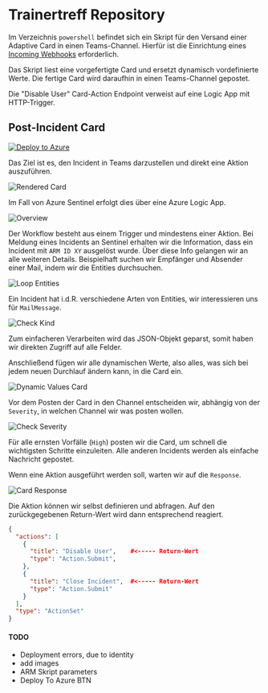 # Trainertreff Repository

Im Verzeichnis `powershell` befindet sich ein Skript für den Versand einer Adaptive Card in einen Teams-Channel. Hierfür ist die Einrichtung eines [Incoming Webhooks](https://shorturl.at/nxYZ8) erforderlich.

Das Skript liest eine vorgefertigte Card und ersetzt dynamisch vordefinierte Werte. Die fertige Card wird daraufhin in einen Teams-Channel gepostet.

Die "Disable User" Card-Action Endpoint verweist auf eine Logic App mit HTTP-Trigger.

## Post-Incident Card 

[![Deploy to Azure](https://aka.ms/deploytoazurebutton)](https://portal.azure.com/#create/Microsoft.Template/uri/https%3a%2f%2fraw.githubusercontent.com%2fStyx665%2fMCTMeeting%2fmain%2fLogic%2520Apps%2fSentinelPostCard.json%3ftoken%3dGHSAT0AAAAAACMEW5SCZ76SD5JJ54HLIKUIZMOWXFQ)

Das Ziel ist es, den Incident in Teams darzustellen und direkt eine Aktion auszuführen.

![Rendered Card](imgs/Card.png)

Im Fall von Azure Sentinel erfolgt dies über eine Azure Logic App.

![Overview](imgs/Overview.png)

Der Workflow besteht aus einem Trigger und mindestens einer Aktion. Bei Meldung eines Incidents an Sentinel erhalten wir die Information, dass ein Incident mit ```ARM ID XY``` ausgelöst wurde. Über diese Info gelangen wir an alle weiteren Details. Beispielhaft suchen wir Empfänger und Absender einer Mail, indem wir die Entities durchsuchen.

![Loop Entities](imgs/loopEntities.png)

Ein Incident hat i.d.R. verschiedene Arten von Entities, wir interessieren uns für ```MailMessage```.

![Check Kind](imgs/checkKind.png)

Zum einfacheren Verarbeiten wird das JSON-Objekt geparst, somit haben wir direkten Zugriff auf alle Felder.

Anschließend fügen wir alle dynamischen Werte, also alles, was sich bei jedem neuen Durchlauf ändern kann, in die Card ein.

![Dynamic Values Card](imgs/CardDynValues.png)

Vor dem Posten der Card in den Channel entscheiden wir, abhängig von der ```Severity```, in welchen Channel wir was posten wollen.

![Check Severity](imgs/checkSeverity.png)

Für alle ernsten Vorfälle (```High```) posten wir die Card, um schnell die wichtigsten Schritte einzuleiten. Alle anderen Incidents werden als einfache Nachricht gepostet.

Wenn eine Aktion ausgeführt werden soll, warten wir auf die ```Response```.

![Card Response](imgs/postCardWaitResponse.png)

Die Aktion können wir selbst definieren und abfragen. Auf den zurückgegebenen Return-Wert wird dann entsprechend reagiert.

```json
{
  "actions": [
    {
      "title": "Disable User",    #<----- Return-Wert
      "type": "Action.Submit",
    },
    {
      "title": "Close Incident",  #<----- Return-Wert
      "type": "Action.Submit"
    }
  ],
  "type": "ActionSet"
}
```

#### TODO 
- Deployment errors, due to identity
- add images
- ARM Skript parameters
- Deploy To Azure BTN
